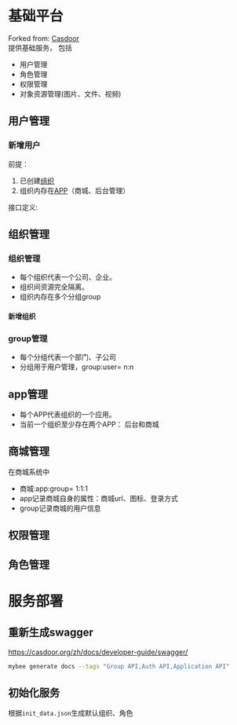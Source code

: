 # 基础平台
Forked from: [Casdoor](https://github.com/casdoor/casdoor)  
提供基础服务， 包括
- 用户管理
- 角色管理
- 权限管理
- 对象资源管理(图片、文件、视频)




## 用户管理
### 新增用户
前提：
1. 已创建[组织](#组织管理-1)
2. 组织内存在[APP](#app管理)（商城、后台管理）

接口定义:




## 组织管理
### 组织管理
- 每个组织代表一个公司、企业。
- 组织间资源完全隔离。
- 组织内存在多个分组group
#### 新增组织






### group管理
 - 每个分组代表一个部门、子公司
 - 分组用于用户管理，group:user= n:n


## app管理
- 每个APP代表组织的一个应用。
- 当前一个组织至少存在两个APP： 后台和商城





## 商城管理
在商城系统中
- 商城:app:group= 1:1:1
- app记录商城自身的属性：商城url、图标、登录方式
- group记录商城的用户信息



## 权限管理
## 角色管理



# 服务部署
## 重新生成swagger
https://casdoor.org/zh/docs/developer-guide/swagger/
```bash
mybee generate docs --tags "Group API,Auth API,Application API"
```



## 初始化服务
根据`init_data.json`生成默认组织、角色

